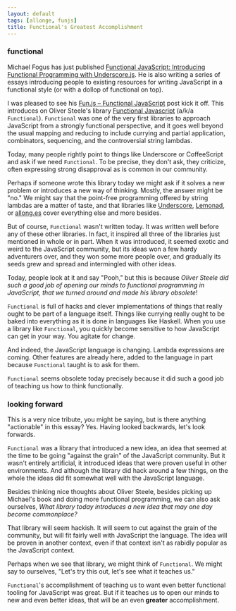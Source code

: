 ```yaml
---
layout: default
tags: [allonge, funjs]
title: Functional's Greatest Accomplishment
---
```


### functional

Michael Fogus has just published [Functional JavaScript: Introducing Functional Programming with Underscore.js][fju]. He is also writing a series of essays introducing people to existing resources for writing JavaScript in a functional style (or with a dollop of functional on top).

[fju]: http://www.amazon.com/gp/product/1449360726/ref=as_li_ss_tl?ie=UTF8&camp=1789&creative=390957&creativeASIN=1449360726&linkCode=as2&tag=raganwald001-20

I was pleased to see his [Fun.js – Functional JavaScript](http://blog.fogus.me/2013/05/29/fun-js-pt-1-functional-javascript/) post kick it off. This introduces on Oliver Steele's library [Functional Javascript][osfj] (a/k/a `Functional`). `Functional` was one of the very first libraries to approach JavaScript from a strongly functional perspective, and it goes well beyond the usual mapping and reducing to include currying and partial application, combinators, sequencing, and the controversial string lambdas.

[osfj]: http://osteele.com/sources/javascript/functional/

Today, many people rightly point to things like Underscore or CoffeeScript and ask if we need `Functional`. To be precise, they don't ask, they criticize, often expressing strong disapproval as is common in our community.

Perhaps if someone wrote this library today we might ask if it solves a new problem or introduces a new way of thinking. Mostly, the answer might be "no." We might say that the point-free programming offered by string lambdas are a matter of taste, and that libraries like [Underscore](http://underscorejs.org), [Lemonad](https://github.com/fogus/lemonad), or [allong.es](http://allong.es) cover everything else and more besides.

But of course, `Functional` wasn't written today. It was written well before any of these other libraries. In fact, it inspired all three of the libraries just mentioned in whole or in part. When it was introduced, it seemed exotic and weird to the JavaScript community, but its ideas won a few hardy adventurers over, and they won some more people over, and gradually its seeds grew and spread and intermingled with other ideas.

Today, people look at it and say "Pooh," but this is because *Oliver Steele did such a good job of opening our minds to functional programming in JavaScript, that we turned around and made his library obsolete*!

`Functional` is full of hacks and clever implementations of things that really ought to be part of a language itself. Things like currying really ought to be baked into everything as it is done in languages like Haskell. When you use a library like `Functional`, you quickly become sensitive to how JavaScript can get in your way. You agitate for change.

And indeed, the JavaScript language is changing. Lambda expressions are coming. Other features are already here, added to the language in part because `Functional` taught is to ask for them.

`Functional` seems obsolete today precisely because it did such a good job of teaching us how to think functionally.

### looking forward

This is a very nice tribute, you might be saying, but is there anything "actionable" in this essay? Yes. Having looked backwards, let's look forwards.

`Functional` was a library that introduced a new idea, an idea that seemed at the time to be going "against the grain" of the JavaScript community. But it wasn't entirely artificial, it introduced ideas that were proven useful in other environments. And although the library did hack around a few things, on the whole the ideas did fit somewhat well with the JavaScript language.

Besides thinking nice thoughts about Oliver Steele, besides picking up Michael's book and doing more functional programming, we can also ask ourselves, *What library today introduces a new idea that may one day become commonplace?*

That library will seem hackish. It will seem to cut against the grain of the community, but will fit fairly well with JavaScript the language. The idea will be proven in another context, even if that context isn't as rabidly popular as the JavaScript context.

Perhaps when we see that library, we might think of `Functional`. We might say to ourselves, "Let's try this out, let's see what it teaches us."

`Functional`'s accomplishment of teaching us to want even better functional tooling for JavaScript was great. But if it teaches us to open our minds to new and even better ideas, that will be an even **greater** accomplishment.
